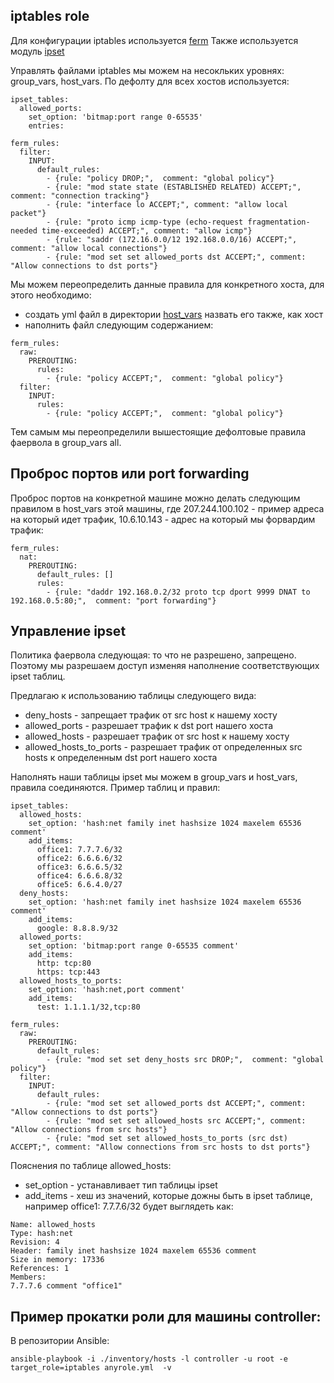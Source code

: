 ## iptables role

Для конфигурации iptables используется [ferm](http://ferm.foo-projects.org/download/2.4/ferm.html)
Также используется модуль [ipset](http://ipset.netfilter.org/ipset.man.html)

Управлять файлами iptables мы можем на несокльких уровнях: group_vars, host_vars.
По дефолту для всех хостов используется:

```
ipset_tables:
  allowed_ports:
    set_option: 'bitmap:port range 0-65535'
    entries:

ferm_rules:
  filter:
    INPUT:
      default_rules:
        - {rule: "policy DROP;",  comment: "global policy"}
        - {rule: "mod state state (ESTABLISHED RELATED) ACCEPT;", comment: "connection tracking"}
        - {rule: "interface lo ACCEPT;", comment: "allow local packet"}
        - {rule: "proto icmp icmp-type (echo-request fragmentation-needed time-exceeded) ACCEPT;", comment: "allow icmp"}
        - {rule: "saddr (172.16.0.0/12 192.168.0.0/16) ACCEPT;", comment: "allow local connections"}
        - {rule: "mod set set allowed_ports dst ACCEPT;", comment: "Allow connections to dst ports"}
```

Мы можем переопределить данные правила для конкретного хоста, для этого необходимо:

- создать yml файл в директории [host_vars](../../host_vars) назвать его также, как хост
- наполнить файл следующим содержанием:

```
ferm_rules:
  raw:
    PREROUTING:
      rules:
        - {rule: "policy ACCEPT;",  comment: "global policy"}
  filter:
    INPUT:
      rules:
        - {rule: "policy ACCEPT;",  comment: "global policy"}
```

Тем самым мы переопределили вышестоящие дефолтовые правила фаервола в group_vars all.

## Проброс портов или port forwarding

Проброс портов на конкретной машине можно делать следующим правилом в host_vars этой машины, где 207.244.100.102 - пример адреса на который идет трафик, 10.6.10.143 - адрес на который мы форвардим трафик:

```
ferm_rules:
  nat:
    PREROUTING:
      default_rules: []
      rules:
        - {rule: "daddr 192.168.0.2/32 proto tcp dport 9999 DNAT to 192.168.0.5:80;",  comment: "port forwarding"}
```

## Управление ipset

Политика фаервола следующая: то что не разрешено, запрещено. Поэтому мы разрешаем доступ изменяя наполнение соответствующих ipset таблиц.

Предлагаю к использованию таблицы следующего вида:
- deny_hosts - запрещает трафик от src host к нашему хосту
- allowed_ports - разрешает трафик к dst port нашего хоста
- allowed_hosts - разрешает трафик от src host к нашему хосту
- allowed_hosts_to_ports - разрешает трафик от определенных src hosts к определенным dst port нашего хоста

Наполнять наши таблицы ipset мы можем в group_vars и host_vars, правила соединяются. Пример таблиц и правил:

```
ipset_tables:
  allowed_hosts:
    set_option: 'hash:net family inet hashsize 1024 maxelem 65536 comment'
    add_items:
      office1: 7.7.7.6/32
      office2: 6.6.6.6/32
      office3: 6.6.6.5/32
      office4: 6.6.6.8/32
      office5: 6.6.4.0/27
  deny_hosts:
    set_option: 'hash:net family inet hashsize 1024 maxelem 65536 comment'
    add_items:
      google: 8.8.8.9/32
  allowed_ports:
    set_option: 'bitmap:port range 0-65535 comment'
    add_items:
      http: tcp:80
      https: tcp:443
  allowed_hosts_to_ports:
    set_option: 'hash:net,port comment'
    add_items:
      test: 1.1.1.1/32,tcp:80

ferm_rules:
  raw:
    PREROUTING:
      default_rules:
        - {rule: "mod set set deny_hosts src DROP;",  comment: "global policy"}
  filter:
    INPUT:
      default_rules:
        - {rule: "mod set set allowed_ports dst ACCEPT;", comment: "Allow connections to dst ports"}
        - {rule: "mod set set allowed_hosts src ACCEPT;", comment: "Allow connections from src hosts"}
        - {rule: "mod set set allowed_hosts_to_ports (src dst) ACCEPT;", comment: "Allow connections from src hosts to dst ports"}
```
Пояснения по таблице allowed_hosts:
- set_option - устанавливает тип таблицы ipset
- add_items - хеш из значений, которые дожны быть в ipset таблице, например office1: 7.7.7.6/32 будет выглядеть как:
```
Name: allowed_hosts
Type: hash:net
Revision: 4
Header: family inet hashsize 1024 maxelem 65536 comment
Size in memory: 17336
References: 1
Members:
7.7.7.6 comment "office1"
```
## Пример прокатки роли для машины controller:

В репозитории Ansible:
```
ansible-playbook -i ./inventory/hosts -l controller -u root -e target_role=iptables anyrole.yml  -v
```
